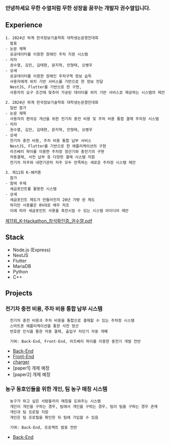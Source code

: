 ### 안녕하세요 무한 수열처럼 무한 성장을 꿈꾸는 개발자 권수열입니다.

## Experience

```
1. 2024년 하계 한국정보기술학회 대학생논문경진대회
  발표
- 논문 제목
  공공데이터를 이용한 장애인 주차 지원 시스템
- 저자
  권수열, 김민, 김태현, 문지혁, 안형태, 오병우
- 상세
  공공데이터를 이용한 장애인 주차구역 정보 습득
  사용자에게 위치 기반 서비스를 기반으로 한 정보 전달
  NestJS, Flutter를 기반으로 한 구현,
  사용자의 요구 조건에 맞추어 가공된 데이터를 위치 기반 서비스로 제공하는 시스템의 제안
```
```
2. 2024년 하계 한국정보기술학회 대학생논문경진대회
  일반 참가
- 논문 제목
  사용자의 편의성 개선을 위한 전기차 충전 비용 및 주차 비용 통합 결제 주차장 시스템
- 저자
  권수열, 김민, 김태현, 문지혁, 안형태, 오병우
- 상세
  전기차 충전 비용, 주차 비용 통합 납부 서비스
  NestJS, Flutter를 기반으로 한 애플리케이션의 구현
  라즈베리 파이를 이용한 주차장 정산기와 충전기의 구현
  자동결제, 사전 납부 등 다양한 결제 시스템 지원
  전기차 차주와 내연기관차 차주 모두 만족하는 새로운 주차장 시스템 제안
```

```
3. 제11회 K-해커톤
  참가
- 참여 주제
  세금포인트를 활용한 시스템
- 상세
  세금포인트 제도가 만들어진지 20년 가량 된 제도
  하지만 사용률은 0%대로 매우 저조
  이에 따라 세금포인트 사용을 촉진시킬 수 있는 시스템 아이디어 제안
```
[제11회_K-Hackathon_참석확인증_권수열.pdf](https://github.com/iipmango/iipmango.github.io/files/15450354/11._K-Hackathon_._.pdf)

## Stack

- Node.js (Express)
- NestJS
- Flutter
- MariaDB
- Python
- C++


## Projects

### 전기차 충전 비용, 주차 비용 통합 납부 시스템
```
  전기차 충전 비용과 주차 비용을 통합으로 결제할 수 있는 주차장 시스템
  스마트폰 애플리케이션을 통한 사전 정산
  번호판 인식을 통한 자동 결제, 출입구 차단기 자동 개폐

  기여: Back-End, Front-End, 라즈베리 파이를 이용한 충전기 개발 전반
```
  - [Back-End](https://github.com/SPACE-AXE/pcg-back.git)
  - [Front-End](https://github.com/SPACE-AXE/pcg-app-front.git)
  - [charger](https://github.com/SPACE-AXE/pcg-charger-front.git)
  - [paper1] 개제 예정
  - [paper2] 개제 예정

### 농구 동호인들을 위한 개인, 팀 농구 매칭 시스템
```
  농구가 하고 싶은 사람들끼리 매칭을 도와주는 시스템
  개인이 개인을 구하는 경우, 팀에서 개인을 구하는 경우, 팀이 팀을 구하는 경우 존재
  개인과 팀 프로필 지원
  개인은 팀 프로필을 확인한 뒤 팀에 가입할 수 있음

  기여: Back-End, 프로젝트 발표 전반
```
  - [Back-End](https://github.com/2F2B/HoopSquad-Backend.git)
